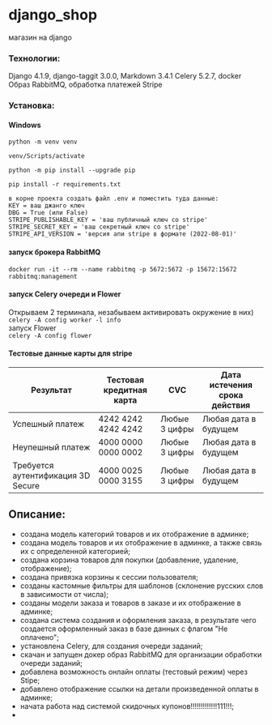 # django_shop
магазин на django

### Технологии: 
Django 4.1.9, django-taggit 3.0.0, Markdown 3.4.1
Celery 5.2.7, docker Образ RabbitMQ, обработка платежей Stripe 


### Установка: 
#### Windows
`python -m venv venv`

`venv/Scripts/activate`

`python -m pip install --upgrade pip`

`pip install -r requirements.txt`

`в корне проекта создать файл .env и поместить туда данные:`  
`KEY = ваш джанго ключ`  
`DBG = True (или False)`  
`STRIPE_PUBLISHABLE_KEY = 'ваш публичный ключ со stripe'`  
`STRIPE_SECRET_KEY = 'ваш секретный ключ со stripe'`  
`STRIPE_API_VERSION = 'версия апи stripe в формате (2022-08-01)'`  

#### запуск брокера RabbitMQ
`docker run -it --rm --name rabbitmq -p 5672:5672 -p 15672:15672 rabbitmq:management`  

#### запуск Celery очереди и Flower
Открываем 2 терминала, незабываем активировать окружение в них)    
`celery -A config worker -l info`  
запуск Flower  
`celery -A config flower`  


#### Тестовые данные карты для stripe  
|Результат     | Тестовая кредитная карта |  CVC                | Дата истечения срока действия  |  
------------- |--------------------------| ------------------- |--------------------------------|  
|Успешный платеж  | 4242 4242 4242 4242             |  Любые 3 цифры   |   Любая дата в будущем  |
|Неупешный платеж  | 4000 0000 0000 0002             |  Любые 3 цифры   |   Любая дата в будущем  |
|Требуется аутентификация 3D Secure  | 4000 0025 0000 3155             |  Любые 3 цифры   |   Любая дата в будущем  |

## Описание: 
- создана модель категорий товаров и их отображение в админке;  
- создана модель товаров и их отображение в админке, а также связь их с 
определенной категорией;  
- создана корзина товаров для покупки (добавление, удаление, отображение);  
- создана привязка корзины к сессии пользователя;  
- созданы кастомные фильтры для шаблонов (склонение русских слов в зависимости 
от числа);  
- созданы модели заказа и товаров в заказе и их отображение в админке;  
- создана система создания и оформления заказа, в результате чего создается 
оформленный заказ в базе данных с флагом "Не оплачено";  
- установлена Celery, для создания очереди заданий;  
- скачан и запущен докер образ RabbitMQ для организации обработки очереди заданий;  
- добавлена возможность онлайн оплаты (тестовый режим) через Stipe;  
- добавлено отображение ссылки на детали произведенной оплаты в админке;  
- начата работа над системой скидочных купонов!!!!!!!!!!!!!111!!!;  
- 